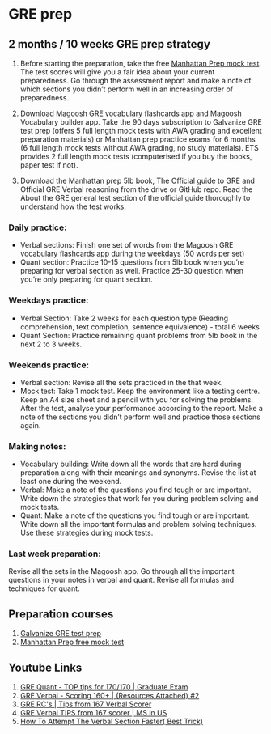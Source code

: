 # GRE prep

## 2 months / 10 weeks GRE prep strategy 


1. Before starting the preparation, take the free [Manhattan Prep mock test](https://www.manhattanprep.com/gre/free-gre-practice-test/). The test scores will give you a fair idea about your current preparedness. Go through the assessment report and make a note of which sections you didn’t perform well in an increasing order of preparedness.

2. Download Magoosh GRE vocabulary flashcards app and Magoosh Vocabulary builder app. Take the 90 days subscription to Galvanize GRE test prep (offers 5 full length mock tests with AWA grading and excellent preparation materials) or Manhattan prep practice exams for 6 months (6 full length mock tests without AWA grading, no study materials). ETS provides 2 full length mock tests (computerised if you buy the books, paper test if not).

3. Download the Manhattan prep 5lb book, The Official guide to GRE and Official GRE Verbal reasoning from the drive or GitHub repo. Read the About the GRE general test section of the official guide thoroughly to understand how the test works.

### Daily practice:
* Verbal sections:
Finish one set of words from the Magoosh GRE vocabulary flashcards app during the weekdays (50 words per set)
* Quant section:
Practice 10-15 questions from 5lb book when you’re preparing for verbal section as well.
Practice 25-30 question when you’re only preparing for quant section.

### Weekdays practice:
* Verbal Section:
Take 2 weeks for each question type (Reading comprehension, text completion, sentence equivalence) - total 6 weeks
* Quant Section:
Practice remaining quant problems from 5lb book in the next 2 to 3 weeks.


### Weekends practice:
* Verbal section:
Revise all the sets practiced in the that week.
* Mock test:
Take 1 mock test. Keep the environment like a testing centre. Keep an A4 size sheet and a pencil with you for solving the problems.
After the test, analyse your performance according to the report. Make a note of the sections you didn’t perform well and practice those sections again.

### Making notes:
* Vocabulary building:
Write down all the words that are hard during preparation along with their meanings and synonyms. Revise the list at least one during the weekend.
* Verbal:
Make a note of the questions you find tough or are important. Write down the strategies that work for you during problem solving and mock tests.
* Quant:
Make a note of the questions you find tough or are important. Write down all the important formulas and problem solving techniques. Use these strategies during mock tests.

### Last week preparation:
Revise all the sets in the Magoosh app.
Go through all the important questions in your notes in verbal and quant. Revise all formulas and techniques for quant.



## Preparation courses

1. [Galvanize GRE test prep](https://galvanizetestprep.com/gre-test-prep/)
2. [Manhattan Prep free mock test](https://www.manhattanprep.com/gre/resources/)

## Youtube Links

1. [GRE Quant - TOP tips for 170/170 | Graduate Exam](https://www.youtube.com/watch?v=VsH_3Lf5UGc&t=304s)
2. [GRE Verbal - Scoring 160+ | (Resources Attached) #2](https://www.youtube.com/watch?v=KSArEIaQnSQ&t=483s)
3. [GRE RC's | Tips from 167 Verbal Scorer](https://www.youtube.com/watch?v=tmtFXw22p2w&t=83s)
4. [GRE Verbal TIPS from 167 scorer | MS in US](https://www.youtube.com/watch?v=UkD7UB2K0WU)
5. [How To Attempt The Verbal Section Faster( Best Trick)](https://www.youtube.com/watch?v=TIwM5F4NtTM)


